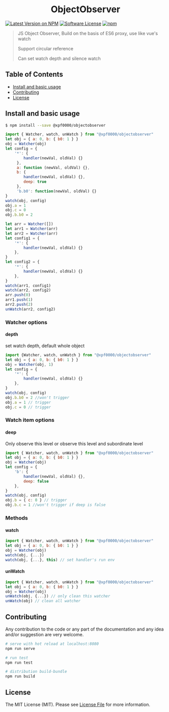 <h1 align="center">ObjectObserver</h1>

[![Latest Version on NPM](https://img.shields.io/npm/v/@xpf0000/objectobserver.svg?style=flat-square)](https://npmjs.com/package/@xpf0000/objectobserver)
[![Software License](https://img.shields.io/badge/license-MIT-brightgreen.svg?style=flat-square)](LICENSE.md)
[![npm](https://img.shields.io/npm/dt/@xpf0000/objectobserver.svg?style=flat-square)](https://www.npmjs.com/package/@xpf0000/objectobserver)

> JS Object Observer, Build on the basis of ES6 proxy, use like vue's watch
>
>Support circular reference
>
>Can set watch depth and silence watch


## Table of Contents

* [Install and basic usage](#install-and-basic-usage)
* [Contributing](#contributing)
* [License](#license)


## Install and basic usage

```bash
$ npm install --save @xpf0000/objectobserver
```

```js
import { Watcher, watch, unWatch } from "@xpf0000/objectobserver"
let obj = { a: 0, b: { b0: 1 } }
obj = Watcher(obj)
let config = {
    '*': {
        handler(newVal, oldVal) {}
     },
     a: function (newVal, oldVal) {},
     b: {
        handler(newVal, oldVal) {},
        deep: true
     },
     'b.b0': function(newVal, oldVal) {}
}
watch(obj, config)
obj.a = 1
obj.c = 0
obj.b.b0 = 2

let arr = Watcher([])
let arr1 = Watcher(arr)
let arr2 = Watcher(arr)
let config1 = {
    '*': {
        handler(newVal, oldVal) {}
    },
}
let config2 = {
    '*': {
        handler(newVal, oldVal) {}
    },
}
watch(arr1, config1)
watch(arr2, config2)
arr.push(0)
arr1.push(1)
arr2.push(2)
unWatch(arr2, config2)
```

### Watcher options

#### depth

set watch depth, default whole object

```js
import {Watcher, watch, unWatch } from "@xpf0000/objectobserver"
let obj = { a: 0, b: { b0: 1 } }
obj = Watcher(obj, 1)
let config = {
    '*': {
        handler(newVal, oldVal) {}
    },
}
watch(obj, config)
obj.b.b0 = 2 //won't trigger
obj.a = 1 // trigger
obj.c = 0 // trigger
```

### Watch item options

#### deep

Only observe this level or observe this level and subordinate level

```js
import { Watcher, watch, unWatch } from "@xpf0000/objectobserver"
let obj = { a: 0, b: { b0: 1 } }
obj = Watcher(obj)
let config = {
    'b': {
        handler(newVal, oldVal) {},
        deep: false
    },
}
watch(obj, config)
obj.b = { c: 0 } // trigger
obj.b.c = 1 //won't trigger if deep is false
```

### Methods

#### watch

```js
import { Watcher, watch, unWatch } from "@xpf0000/objectobserver"
let obj = { a: 0, b: { b0: 1 } }
obj = Watcher(obj)
watch(obj, {...})
watch(obj, {...}, this) // set handler's run env
```

#### unWatch

```js
import { Watcher, watch, unWatch } from "@xpf0000/objectobserver"
let obj = { a: 0, b: { b0: 1 } }
obj = Watcher(obj)
unWatch(obj, {...}) // only clean this watcher
unWatch(obj) // clean all watcher
```

## Contributing

Any contribution to the code or any part of the documentation and any idea and/or suggestion are very welcome.

``` bash
# serve with hot reload at localhost:8080
npm run serve

# run test
npm run test

# distribution build-bundle
npm run build
```

## License

The MIT License (MIT). Please see [License File](LICENSE) for more information.
